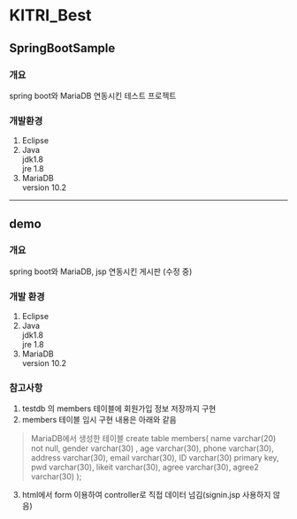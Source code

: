 # KITRI_Best
## SpringBootSample
### 개요
spring boot와 MariaDB 연동시킨 테스트 프로젝트

### 개발환경
1. Eclipse
2. Java </br>
  jdk1.8 </br>
  jre 1.8
3. MariaDB </br>
  version 10.2

---

## demo
### 개요
spring boot와 MariaDB, jsp 연동시킨 게시판 (수정 중)
### 개발 환경
1. Eclipse
2. Java </br>
  jdk1.8 </br>
  jre 1.8
3. MariaDB </br>
  version 10.2

### 참고사항
1. testdb 의 members 테이블에 회원가입 정보 저장까지 구현
2. members 테이블 임시 구현 내용은 아래와 같음
> MariaDB에서 생성한 테이블 
create table members(
	name varchar(20) not null,
	gender varchar(30) ,
	age varchar(30),
	phone varchar(30),
	address varchar(30),
	email varchar(30),
	ID varchar(30) primary key,
	pwd varchar(30),
	likeit   varchar(30),
	agree  varchar(30),
	agree2 varchar(30)
);
3. html에서 form 이용하여 controller로 직접 데이터 넘김(signin.jsp 사용하지 않음)
